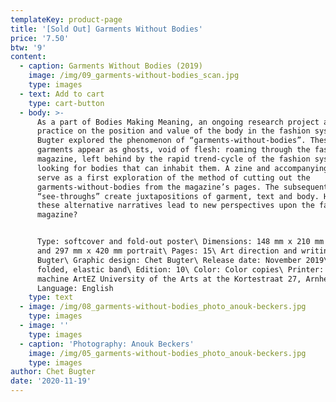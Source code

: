 ```yaml
---
templateKey: product-page
title: '[Sold Out] Garments Without Bodies'
price: '7.50'
btw: '9'
content:
  - caption: Garments Without Bodies (2019)
    image: /img/09_garments-without-bodies_scan.jpg
    type: images
  - text: Add to cart
    type: cart-button
  - body: >-
      As a part of Bodies Making Meaning, an ongoing research project and
      practice on the position and value of the body in the fashion system, Chet
      Bugter explored the phenomenon of “garments-without-bodies”. These “empty”
      garments appear as ghosts, void of flesh: roaming through the fashion
      magazine, left behind by the rapid trend-cycle of the fashion system,
      looking for bodies that can inhabit them. A zine and accompanying poster
      serve as a first exploration of the method of cutting out the
      garments-without-bodies from the magazine’s pages. The subsequent
      “see-throughs” create juxtapositions of garment, text and body. How can
      these alternative narratives lead to new perspectives upon the fashion
      magazine? 


      Type: softcover and fold-out poster\ Dimensions: 148 mm x 210 mm portrait
      and 297 mm x 420 mm portrait\ Pages: 15\ Art direction and writing: Chet
      Bugter\ Graphic design: Chet Bugter\ Release date: November 2019\ Binding:
      folded, elastic band\ Edition: 10\ Color: Color copies\ Printer: Copy
      machine ArtEZ University of the Arts at the Kortestraat 27, Arnhem\
      Language: English
    type: text
  - image: /img/08_garments-without-bodies_photo_anouk-beckers.jpg
    type: images
  - image: ''
    type: images
  - caption: 'Photography: Anouk Beckers'
    image: /img/05_garments-without-bodies_photo_anouk-beckers.jpg
    type: images
author: Chet Bugter
date: '2020-11-19'
---
```


